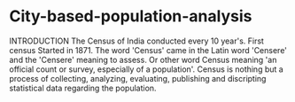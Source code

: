 # City-based-population-analysis
INTRODUCTION
The Census of India conducted every 10 year's. First census Started in 1871. The word 'Census' came in the Latin word 'Censere' and the 'Censere' meaning to assess. Or other word Census meaning 'an official count or survey, especially of a population'. Census is nothing but a process of collecting, analyzing, evaluating, publishing and discripting statistical data regarding the population.
